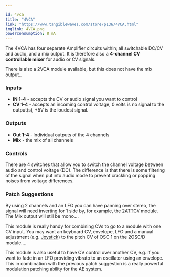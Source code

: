 ```yaml
---

id: 4vca
title: "4VCA"
link: "https://www.tangiblewaves.com/store/p136/4VCA.html"
imglink: 4VCA.png
powerconsumption: 8 mA
---
```




The 4VCA has four separate Amplifier circuits within; all switchable DC/CV and audio, and a mix output. It is therefore also a **4-channel CV controllable mixer** for audio or CV signals.

There is also a 2VCA module available, but this does not have the mix output..


### Inputs

*   **IN 1-4** - accepts the CV or audio signal you want to control
*   **CV 1-4** - accepts an incoming control voltage, 0 volts is no signal to the output(s), +5V is the loudest signal.

### Outputs

*   **Out 1-4** - Individual outputs of the 4 channels
*   **Mix** - the mix of all channels

### Controls

There are 4 switches that allow you to switch the channel voltage between audio and control voltage (DC). The difference is that there is some filtering of the signal when put into audio mode to prevent crackling or popping noises from voltage differences.

### Patch Suggestions

By using 2 channels and an LFO you can have panning over stereo, the signal will need inverting for 1 side by, for example, the [2ATTCV](https://wiki.aemodular.com/pmwiki.php/AeManual/2ATTCV) module. The Mix output will still be mono....

This module is really handy for combining CVs to go to a module with one CV input. You may want an keyboard CV, envelope, LFO and a manual adjustment (e.g. [Joystick](https://wiki.aemodular.com/pmwiki.php/AeManual/JOYSTICK)) to the pitch CV of OSC 1 on the 2OSC/D module....

This module is also useful to have CV control over another CV, e.g. if you want to fade in an LFO providing vibrato to an oscillator using an envelope. This in combination with the previous patch suggestion is a really powerful modulation patching ability for the AE system.

